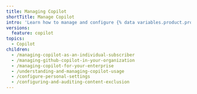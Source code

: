 ```yaml
---
title: Managing Copilot
shortTitle: Manage Copilot
intro: 'Learn how to manage and configure {% data variables.product.prodname_copilot_short %}.'
versions:
  feature: copilot
topics:
  - Copilot
children:
  - /managing-copilot-as-an-individual-subscriber
  - /managing-github-copilot-in-your-organization
  - /managing-copilot-for-your-enterprise
  - /understanding-and-managing-copilot-usage
  - /configure-personal-settings
  - /configuring-and-auditing-content-exclusion
---
```

